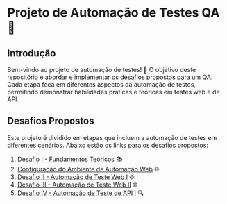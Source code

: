 # Projeto de Automação de Testes QA 🚀

## Introdução

Bem-vindo ao projeto de automação de testes! 🎉 O objetivo deste repositório é abordar e implementar os desafios propostos para um QA. Cada etapa foca em diferentes aspectos da automação de testes, permitindo demonstrar habilidades práticas e teóricas em testes web e de API.

## Desafios Propostos

Este projeto é dividido em etapas que incluem a automação de testes em diferentes cenários. Abaixo estão os links para os desafios propostos:

1. [Desafio I - Fundamentos Teóricos](https://www.notion.so/Projeto-de-Automa-o-de-Testes-QA-15cc4b93cf4c452f95d031f03090c863?pvs=21) 📚
2. [Configuração do Ambiente de Automação Web](https://github.com/wagnerdantas/bemol/tree/master/APIs) 🌐
3. [Desafio II - Automação de Teste Web I](https://github.com/wagnerdantas/bemol/tree/master/cypress/e2e/Etapa%20II) 🌐
4. [Desafio III - Automação de Teste Web II](https://github.com/wagnerdantas/bemol/tree/master/cypress/e2e/Etapa%20III) 🌐
5. [Desafio IV - Automação de Teste de API I](https://github.com/wagnerdantas/bemol/tree/master/APIs/pythonProject) 🔍